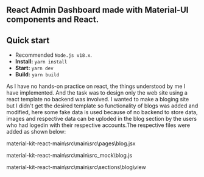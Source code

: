 ## React Admin Dashboard made with Material-UI components and React.

## Quick start

- Recommended `Node.js v18.x`.
- **Install:** `yarn install`
- **Start:** `yarn dev`
- **Build:** `yarn build`

As I have no hands-on practice on react, the things understood by me I have implemented.
And the task was to design only the web site using a react template no backend was involved.
I wanted to make a bloging site but I didn't get the desired template so functionality of blogs was added and modified, here some fake data is used because of no backend to store data, images and respective data can be uploded in the blog section by the users who had logedin with their respective accounts.The respective files were added as shown below:

material-kit-react-main\src\main\src\pages\blog.jsx

material-kit-react-main\src\main\src\_mock\blog.js

material-kit-react-main\src\main\src\sections\blog\view

